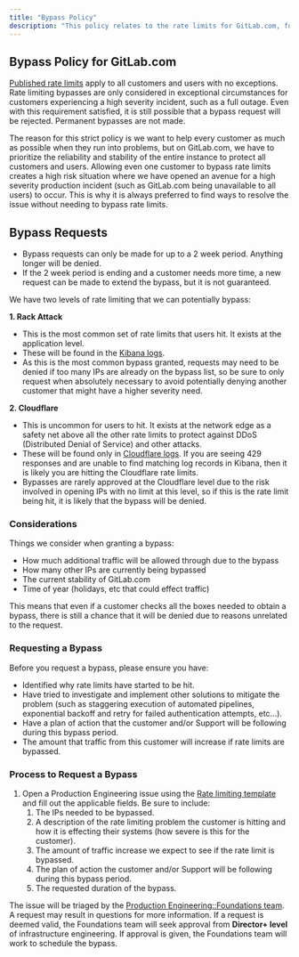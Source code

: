 ```yaml
---
title: "Bypass Policy"
description: "This policy relates to the rate limits for GitLab.com, for Self-Managed and Dedicated please reach out to your administrator."
---
```


## Bypass Policy for GitLab.com

[Published rate limits](https://docs.gitlab.com/user/gitlab_com/#rate-limits-on-gitlabcom) apply to all customers and users with no exceptions. Rate limiting bypasses are only considered in exceptional circumstances for customers experiencing a high severity incident, such as a full outage. Even with this requirement satisfied, it is still possible that a bypass request will be rejected. Permanent bypasses are not made.

The reason for this strict policy is we want to help every customer as much as possible when they run into problems, but on GitLab.com, we have to prioritize the reliability and stability of the entire instance to protect all customers and users. Allowing even one customer to bypass rate limits creates a high risk situation where we have opened an avenue for a high severity production incident (such as GitLab.com being unavailable to all users) to occur. This is why it is always preferred to find ways to resolve the issue without needing to bypass rate limits.

## Bypass Requests

- Bypass requests can only be made for up to a 2 week period. Anything longer will be denied.
- If the 2 week period is ending and a customer needs more time, a new request can be made to extend the bypass, but it is not guaranteed.

We have two levels of rate limiting that we can potentially bypass:

**1. Rack Attack**

- This is the most common set of rate limits that users hit. It exists at the application level.
- These will be found in the [Kibana logs](https://log.gprd.gitlab.net/app/r/s/n5oQQ).
- As this is the most common bypass granted, requests may need to be denied if too many IPs are already on the bypass list, so be sure to only request when absolutely necessary to avoid potentially denying another customer that might have a higher severity need.

**2. Cloudflare**

- This is uncommon for users to hit. It exists at the network edge as a safety net above all the other rate limits to protect against DDoS (Distributed Denial of Service) and other attacks.
- These will be found only in [Cloudflare logs](https://dash.cloudflare.com/852e9d53d0f8adbd9205389356f2303d/gitlab.com/analytics/traffic?status-code=429). If you are seeing 429 responses and are unable to find matching log records in Kibana, then it is likely you are hitting the Cloudflare rate limits.
- Bypasses are rarely approved at the Cloudflare level due to the risk involved in opening IPs with no limit at this level, so if this is the rate limit being hit, it is likely that the bypass will be denied.

### Considerations

Things we consider when granting a bypass:

- How much additional traffic will be allowed through due to the bypass
- How many other IPs are currently being bypassed
- The current stability of GitLab.com
- Time of year (holidays, etc that could effect traffic)

This means that even if a customer checks all the boxes needed to obtain a bypass, there is still a chance that it will be denied due to reasons unrelated to the request.

### Requesting a Bypass

Before you request a bypass, please ensure you have:

- Identified why rate limits have started to be hit.
- Have tried to investigate and implement other solutions to mitigate the problem (such as staggering execution of automated pipelines, exponential backoff and retry for failed authentication attempts, etc...).
- Have a plan of action that the customer and/or Support will be following during this bypass period.
- The amount that traffic from this customer will increase if rate limits are bypassed.

### Process to Request a Bypass

1. Open a Production Engineering issue using the [Rate limiting template](https://gitlab.com/gitlab-com/gl-infra/production-engineering/-/issues/new?issuable_template=request-rate-limiting) and fill out the applicable fields. Be sure to include:
   1. The IPs needed to be bypassed.
   1. A description of the rate limiting problem the customer is hitting and how it is effecting their systems (how severe is this for the customer).
   1. The amount of traffic increase we expect to see if the rate limit is bypassed.
   1. The plan of action the customer and/or Support will be following during this bypass period.
   1. The requested duration of the bypass.

The issue will be triaged by the [Production Engineering::Foundations team](../../infrastructure-platforms/production-engineering/foundations/_index.md). A request may result in questions for more information. If a request is deemed valid, the Foundations team will seek approval from **Director+ level** of infrastructure engineering. If approval is given, the Foundations team will work to schedule the bypass.
